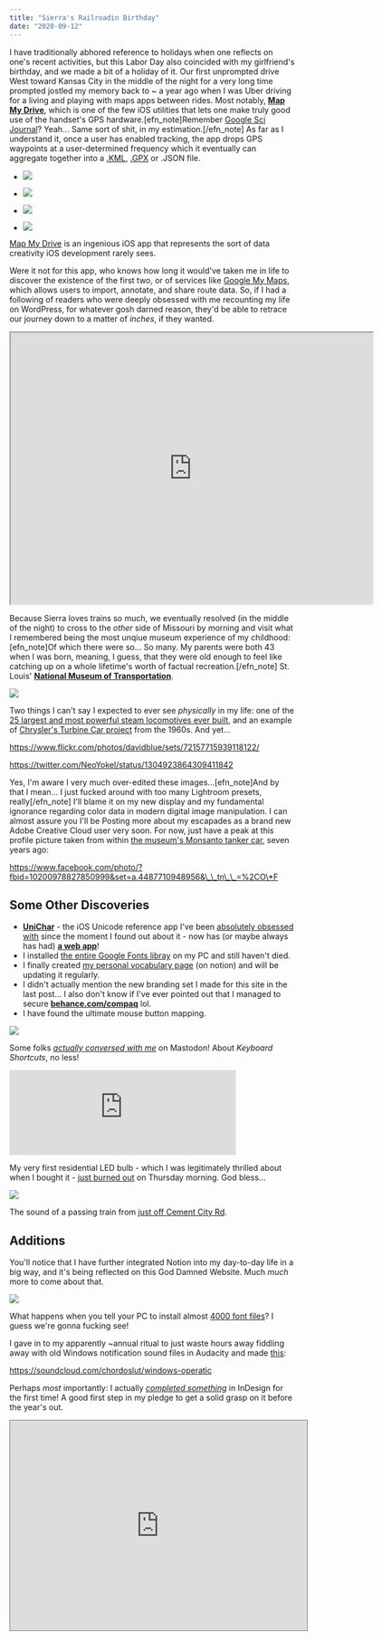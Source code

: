 ```yaml
---
title: "Sierra's Railroadin Birthday"
date: "2020-09-12"
---
```


I have traditionally abhored reference to holidays when one reflects on one's recent activities, but this Labor Day also coincided with my girlfriend's birthday, and we made a bit of a holiday of it. Our first unprompted drive West toward Kansas City in the middle of the night for a very long time prompted jostled my memory back to ~ a year ago when I was Uber driving for a living and playing with maps apps between rides. Most notably, **[Map My Drive](https://apps.apple.com/us/app/map-my-drive-classic/id914981872)**, which is one of the few iOS utilities that lets one make truly good use of the handset's GPS hardware.\[efn\_note\]Remember [Google Sci Journal](https://www.davidblue.wtf/google-sci-journal/)? Yeah... Same sort of shit, in my estimation.\[/efn\_note\] As far as I understand it, once a user has enabled tracking, the app drops GPS waypoints at a user-determined frequency which it eventually can aggregate together into a [.KML](https://developers.google.com/kml), [.GPX](https://en.wikipedia.org/wiki/GPS_Exchange_Format) or .JSON file.

- ![](images/img_2323.png)
    
- ![](images/img_2320.png)
    
- ![](images/img_2322.png)
    
- ![](images/img_2321.png)
    

[Map My Drive](https://apps.apple.com/us/app/map-my-drive-classic/id914981872) is an ingenious iOS app that represents the sort of data creativity iOS development rarely sees.

Were it not for this app, who knows how long it would've taken me in life to discover the existence of the first two, or of services like [Google My Maps](https://www.google.com/mymaps), which allows users to import, annotate, and share route data. So, if I had a following of readers who were deeply obsessed with me recounting my life on WordPress, for whatever gosh darned reason, they'd be able to retrace our journey down to a matter of _inches_, if they wanted.

<iframe src="https://www.google.com/maps/d/embed?mid=1fBeOVf5FAm61TJtAuRFx6ftxnRconR1K" width="640" height="480"></iframe>

Because Sierra loves trains so much, we eventually resolved (in the middle of the night) to cross to the _other_ side of Missouri by morning and visit what I remembered being the most unqiue museum experience of my childhood:\[efn\_note\]Of which there were so... So many. My parents were both 43 when I was born, meaning, I guess, that they were old enough to feel like catching up on a whole lifetime's worth of factual recreation.\[/efn\_note\] St. Louis' **[National Museum of Transportation](https://tnmot.org/)**.

![](images/50332351142_8b9dc2648d_o-scaled.jpg)

Two things I can't say I expected to ever see _physically_ in my life: one of the [25 largest and most powerful steam locomotives ever built](https://en.wikipedia.org/wiki/Union_Pacific_Big_Boy), and an example of [Chrysler's Turbine Car project](https://youtu.be/b2A5ijU3Ivs) from the 1960s. And yet...

https://www.flickr.com/photos/davidblue/sets/72157715939118122/

https://twitter.com/NeoYokel/status/1304923864309411842

Yes, I'm aware I very much over-edited these images...\[efn\_note\]And by that I mean... I just fucked around with too many Lightroom presets, really\[/efn\_note\] I'll blame it on my new display and my fundamental ignorance regarding color data in modern digital image manipulation. I can almost assure you I'll be Posting more about my escapades as a brand new Adobe Creative Cloud user very soon. For now, just have a peak at this profile picture taken from within [the museum's Monsanto tanker car](https://tnmot.org/collection/monsanto-chemical-company-m-c-h-x-117/), seven years ago:

https://www.facebook.com/photo/?fbid=10200978827850999&set=a.4487710948956&\_\_tn\_\_=%2CO\*F

## Some Other Discoveries

- **[UniChar](https://apps.apple.com/us/app/id880811847?mt=8)** - the iOS Unicode reference app I've been [absolutely obsessed with](https://bilge.world/unichar-for-ios-app-review) since the moment I found out about it - now has (or maybe always has had) **[a web app](https://unichar.app/web/)**!
- I installed [the entire Google Fonts libray](https://github.com/google/fonts) on my PC and still haven't died.
- I finally created [my personal vocabulary page](https://www.notion.so/rotund/ca33ea9588be4b3b9531c62c7d75d284?v=1b814be2d7ba46e19cbf56a0c8fb0e64) (on notion) and will be updating it regularly.
- I didn't actually mention the new branding set I made for this site in the last post... I also don't know if I've ever pointed out that I managed to secure **[behance.com/compaq](https://www.behance.net/compaq)** lol.
- I have found the ultimate mouse button mapping.

![](images/image-2.png)

Some folks _[actually conversed with me](https://mastodon.social/@DavidBlue/104843391967830863)_ on Mastodon! About _Keyboard Shortcuts_, no less!

<iframe src="https://mastodon.social/@DavidBlue/104843391967830863/embed" class="mastodon-embed" style="max-width: 100%; border: 0" width="400" allowfullscreen="allowfullscreen"></iframe>

<script src="https://mastodon.social/embed.js" async="async"></script>

My very first residential LED bulb - which I was legitimately thrilled about when I bought it - [just burned out](https://twitter.com/NeoYokel/status/1304242180316332033) on Thursday morning. God bless...

![](images/50332354517_c6aa54acd0_o-1024x768.jpg)

The sound of a passing train from [just off Cement City Rd](https://goo.gl/maps/s6Xjw3Pja7Xutpr48).

## Additions

You'll notice that I have further integrated Notion into my day-to-day life in a big way, and it's being reflected on this God Damned Website. Much _much_ more to come about that.

![](images/image-1.png)

What happens when you tell your PC to install almost [4000 font files](https://github.com/google/fonts)? I guess we're gonna fucking see!

I gave in to my apparently ~annual ritual to just waste hours away fiddling away with old Windows notification sound files in Audacity and made [this](https://soundcloud.com/chordoslut/windows-operatic):

https://soundcloud.com/chordoslut/windows-operatic

Perhaps _most_ importantly: I actually _[completed something](https://indd.adobe.com/view/221aceb0-aa12-4318-ada4-affee2d293d4)_ in InDesign for the first time! A good first step in my pledge to get a solid grasp on it before the year's out.

<iframe style="border: 1px solid #777;" src="https://indd.adobe.com/embed/221aceb0-aa12-4318-ada4-affee2d293d4?startpage=1&amp;allowFullscreen=true" width="525px" height="371px" frameborder="0" allowfullscreen></iframe>
